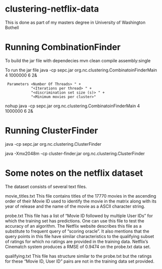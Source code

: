 clustering-netflix-data
=======================

This is done as part of my masters degree in University of Washington Bothell

Running CombinationFinder
=========================
To build the jar file with dependecies
    mvn clean compile assembly:single

To run the jar file
    java -cp sepc.jar org.nc.clustering.CombinatoinFinderMain 4 1000000 6 2&

     Parameters <Number Of Threads> " +
                "<Iterations per thread> " +
                "<discrimination set size (s)> " +
                "<Minimum movies per cluster>"


 nohup java -cp sepc.jar org.nc.clustering.CombinatoinFinderMain 4 1000000 6 2&

 Running ClusterFinder
 =======================

 java -cp sepc.jar org.nc.clustering.ClusterFinder

 java -Xmx2048m -cp cluster-finder.jar org.nc.clustering.ClusterFinder

 Some notes on the netflix dataset
 =================================
 The dataset consists of several text files.

 movie_titles.txt
 This file contains titles of the 17770 movies in the ascending order of their Movie ID used to identify the movie in
 the matrix along with its year of release and the name of the movie as a ASCII character string.

 probe.txt
 This file has a list of “Movie ID followed by multiple User IDs” for which the training set has predictions.
 One can use this file to test the accuracy of an algorithm. The Netflix website describes this file as a substitute to
 frequent query of “scoring oracle”. It also mentions that the query points in this file have similar characteristics to
 the qualifying subset of ratings for which no ratings are provided in the training data. Netflix’s Cinematch system
 produces a RMSE of 0.9474 on the probe.txt data set.

 qualifying.txt
 This file has structure similar to the probe.txt but the ratings for these “Movie ID, User ID” pairs are not in the
 training data set provided.
